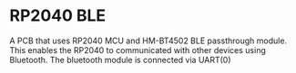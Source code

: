 # RP2040 BLE

A PCB that uses RP2040 MCU and HM-BT4502 BLE passthrough module.
This enables the RP2040 to communicated with other devices using Bluetooth.
The bluetooth module is connected via UART(0)